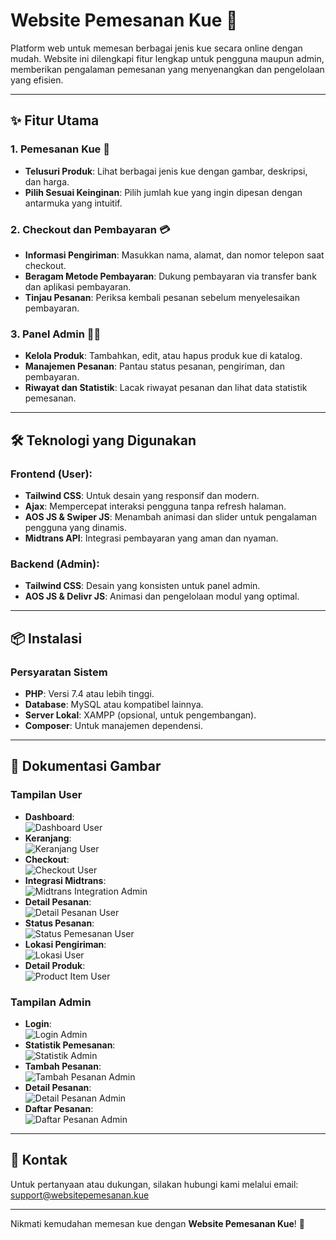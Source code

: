 # **Website Pemesanan Kue** 🍰

Platform web untuk memesan berbagai jenis kue secara online dengan mudah. Website ini dilengkapi fitur lengkap untuk pengguna maupun admin, memberikan pengalaman pemesanan yang menyenangkan dan pengelolaan yang efisien.

---

## **✨ Fitur Utama**

### 1. **Pemesanan Kue** 🛒
- **Telusuri Produk**: Lihat berbagai jenis kue dengan gambar, deskripsi, dan harga.
- **Pilih Sesuai Keinginan**: Pilih jumlah kue yang ingin dipesan dengan antarmuka yang intuitif.

### 2. **Checkout dan Pembayaran** 💳
- **Informasi Pengiriman**: Masukkan nama, alamat, dan nomor telepon saat checkout.
- **Beragam Metode Pembayaran**: Dukung pembayaran via transfer bank dan aplikasi pembayaran.
- **Tinjau Pesanan**: Periksa kembali pesanan sebelum menyelesaikan pembayaran.

### 3. **Panel Admin** 👨‍💻
- **Kelola Produk**: Tambahkan, edit, atau hapus produk kue di katalog.
- **Manajemen Pesanan**: Pantau status pesanan, pengiriman, dan pembayaran.
- **Riwayat dan Statistik**: Lacak riwayat pesanan dan lihat data statistik pemesanan.

---

## **🛠 Teknologi yang Digunakan**

### **Frontend (User):**
- **Tailwind CSS**: Untuk desain yang responsif dan modern.
- **Ajax**: Mempercepat interaksi pengguna tanpa refresh halaman.
- **AOS JS & Swiper JS**: Menambah animasi dan slider untuk pengalaman pengguna yang dinamis.
- **Midtrans API**: Integrasi pembayaran yang aman dan nyaman.

### **Backend (Admin):**
- **Tailwind CSS**: Desain yang konsisten untuk panel admin.
- **AOS JS & Delivr JS**: Animasi dan pengelolaan modul yang optimal.

---

## **📦 Instalasi**

### **Persyaratan Sistem**
- **PHP**: Versi 7.4 atau lebih tinggi.
- **Database**: MySQL atau kompatibel lainnya.
- **Server Lokal**: XAMPP (opsional, untuk pengembangan).
- **Composer**: Untuk manajemen dependensi.


---

## **📸 Dokumentasi Gambar**

### **Tampilan User**
- **Dashboard**:  
  ![Dashboard User](img/dashboard_user.png)
- **Keranjang**:  
  ![Keranjang User](img/Keranjang_user.png)
- **Checkout**:  
  ![Checkout User](img/checkout_user.png)
- **Integrasi Midtrans**:  
  ![Midtrans Integration Admin](img/Midtrans_user.png)
- **Detail Pesanan**:  
  ![Detail Pesanan User](img/detail_pesanan_user.png)
- **Status Pesanan**:  
  ![Status Pemesanan User](img/status_pemesanan_user.png)
- **Lokasi Pengiriman**:  
  ![Lokasi User](img/lokasi_user.png)
- **Detail Produk**:  
  ![Product Item User](img/product_item_user.png)

### **Tampilan Admin**
- **Login**:  
  ![Login Admin](img/Login.png)
- **Statistik Pemesanan**:  
  ![Statistik Admin](img/Statistik_admin.png)
- **Tambah Pesanan**:  
  ![Tambah Pesanan Admin](img/Tambah_pesanan_admin.png)
- **Detail Pesanan**:  
  ![Detail Pesanan Admin](img/detail_pesanan_admin.png)
- **Daftar Pesanan**:  
  ![Daftar Pesanan Admin](img/Daftar_pesanan_admin.png)

---

## **📧 Kontak**
Untuk pertanyaan atau dukungan, silakan hubungi kami melalui email: support@websitepemesanan.kue

---

Nikmati kemudahan memesan kue dengan **Website Pemesanan Kue**! 🎂
